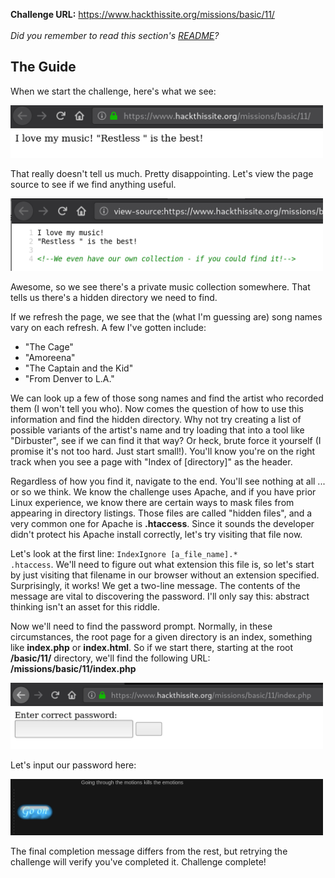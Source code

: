 <b>Challenge URL:</b> https://www.hackthissite.org/missions/basic/11/
<br><br>
<i>Did you remember to read this section's <a href="https://github.com/keewenaw/hackthissite-2019/blob/master/Basic/README.md">README</a>?</i>

<h2><b>The Guide</b></h2>

When we start the challenge, here's what we see:

<img src="https://github.com/keewenaw/hackthissite-2019/blob/master/Basic/screenshots/11start.png" width="500">

That really doesn't tell us much. Pretty disappointing. Let's view the page source to see if we find anything useful.

<img src="https://github.com/keewenaw/hackthissite-2019/blob/master/Basic/screenshots/11source.png" width="500">

Awesome, so we see there's a private music collection somewhere. That tells us there's a hidden directory we need to find. 

If we refresh the page, we see that the (what I'm guessing are) song names vary on each refresh. A few I've gotten include:
<ul>
  <li>"The Cage"</li>
  <li>"Amoreena"</li>
  <li>"The Captain and the Kid"</li>
  <li>"From Denver to L.A."</li>
</ul>

We can look up a few of those song names and find the artist who recorded them (I won't tell you who). Now comes the question of how to use this information and find the hidden directory. Why not try creating a list of possible variants of the artist's name and try loading that into a tool like "Dirbuster", see if we can find it that way? Or heck, brute force it yourself (I promise it's not too hard. Just start small!). You'll know you're on the right track when you see a page with "Index of [directory]" as the header.

Regardless of how you find it, navigate to the end. You'll see nothing at all ... or so we think. We know the challenge uses Apache, and if you have prior Linux experience, we know there are certain ways to mask files from appearing in directory listings. Those files are called "hidden files", and a very common one for Apache is <b>.htaccess</b>. Since it sounds the developer didn't protect his Apache install correctly, let's try visiting that file now. 

Let's look at the first line: <code>IndexIgnore [a_file_name].* .htaccess</code>. We'll need to figure out what extension this file is, so let's start by just visiting that filename in our browser without an extension specified. Surprisingly, it works! We get a two-line message. The contents of the message are vital to discovering the password. I'll only say this: abstract thinking isn't an asset for this riddle.

Now we'll need to find the password prompt. Normally, in these circumstances, the root page for a given directory is an index, something like <b>index.php</b> or <b>index.html</b>. So if we start there, starting at the root <b>/basic/11/</b> directory, we'll find the following URL: <b>/missions/basic/11/index.php</b>

<img src="https://github.com/keewenaw/hackthissite-2019/blob/master/Basic/screenshots/11pwprompt.png" width="500">

Let's input our password here:

<img src="https://github.com/keewenaw/hackthissite-2019/blob/master/Basic/screenshots/11success.png" width="500">

The final completion message differs from the rest, but retrying the challenge will verify you've completed it. Challenge complete!
